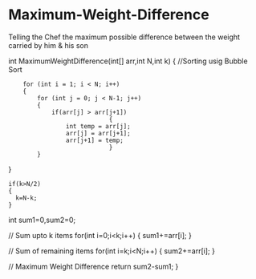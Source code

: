 # Maximum-Weight-Difference
Telling the Chef the maximum possible difference between the weight carried by him & his son

int MaximumWeightDifference(int[] arr,int N,int k)
{
                 //Sorting usig Bubble Sort

		for (int i = 1; i < N; i++) 
        {
			for (int j = 0; j < N-1; j++) 
            {
				if(arr[j] > arr[j+1]) 
                                {
					int temp = arr[j];
					arr[j] = arr[j+1];
					arr[j+1] = temp;
                                }
			}
 }

    if(k>N/2)
    {
      k=N-k;
    }

  int sum1=0,sum2=0;

  // Sum upto k items
  for(int i=0;i<k;i++)
  {
    sum1+=arr[i];
  }

  // Sum of remaining items
  for(int i=k;i<N;i++)
  {
    sum2+=arr[i];
  }

  // Maximum Weight Difference
   return sum2-sum1;
}


